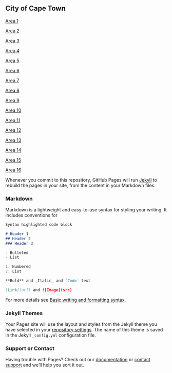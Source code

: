 ## City of Cape Town

[Area 1](webcal://raw.githubusercontent.com/chrismailer/loadshedding-calendar/main/area_1.ics)

[Area 2](webcal://raw.githubusercontent.com/chrismailer/loadshedding-calendar/main/area_2.ics)

[Area 3](webcal://raw.githubusercontent.com/chrismailer/loadshedding-calendar/main/area_3.ics)

[Area 4](webcal://raw.githubusercontent.com/chrismailer/loadshedding-calendar/main/area_4.ics)

[Area 5](webcal://raw.githubusercontent.com/chrismailer/loadshedding-calendar/main/area_5.ics)

[Area 6](webcal://raw.githubusercontent.com/chrismailer/loadshedding-calendar/main/area_6.ics)

[Area 7](webcal://raw.githubusercontent.com/chrismailer/loadshedding-calendar/main/area_7.ics)

[Area 8](webcal://raw.githubusercontent.com/chrismailer/loadshedding-calendar/main/area_8.ics)

[Area 9](webcal://raw.githubusercontent.com/chrismailer/loadshedding-calendar/main/area_9.ics)

[Area 10](webcal://raw.githubusercontent.com/chrismailer/loadshedding-calendar/main/area_10.ics)

[Area 11](webcal://raw.githubusercontent.com/chrismailer/loadshedding-calendar/main/area_11.ics)

[Area 12](webcal://raw.githubusercontent.com/chrismailer/loadshedding-calendar/main/area_12.ics)

[Area 13](webcal://raw.githubusercontent.com/chrismailer/loadshedding-calendar/main/area_13.ics)

[Area 14](webcal://raw.githubusercontent.com/chrismailer/loadshedding-calendar/main/area_14.ics)

[Area 15](webcal://raw.githubusercontent.com/chrismailer/loadshedding-calendar/main/area_15.ics)

[Area 16](webcal://raw.githubusercontent.com/chrismailer/loadshedding-calendar/main/area_16.ics)



Whenever you commit to this repository, GitHub Pages will run [Jekyll](https://jekyllrb.com/) to rebuild the pages in your site, from the content in your Markdown files.

### Markdown

Markdown is a lightweight and easy-to-use syntax for styling your writing. It includes conventions for

```markdown
Syntax highlighted code block

# Header 1
## Header 2
### Header 3

- Bulleted
- List

1. Numbered
2. List

**Bold** and _Italic_ and `Code` text

[Link](url) and ![Image](src)
```

For more details see [Basic writing and formatting syntax](https://docs.github.com/en/github/writing-on-github/getting-started-with-writing-and-formatting-on-github/basic-writing-and-formatting-syntax).

### Jekyll Themes

Your Pages site will use the layout and styles from the Jekyll theme you have selected in your [repository settings](https://github.com/chrismailer/loadshedding/settings/pages). The name of this theme is saved in the Jekyll `_config.yml` configuration file.

### Support or Contact

Having trouble with Pages? Check out our [documentation](https://docs.github.com/categories/github-pages-basics/) or [contact support](https://support.github.com/contact) and we’ll help you sort it out.
